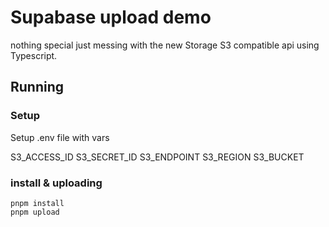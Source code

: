 # Supabase upload demo

nothing special just messing with the new Storage S3 compatible api using Typescript. 

## Running 

### Setup 

Setup .env file with vars

S3_ACCESS_ID
S3_SECRET_ID
S3_ENDPOINT
S3_REGION
S3_BUCKET

### install & uploading

```
pnpm install
pnpm upload
```





